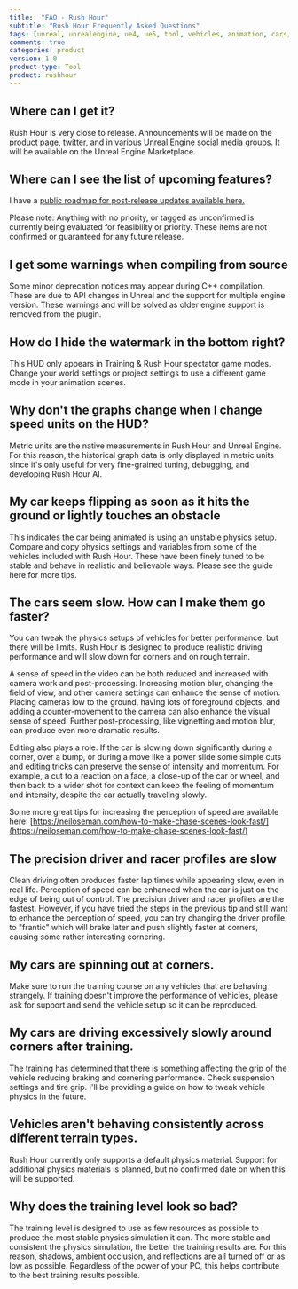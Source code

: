 ```yaml
---
title:  "FAQ - Rush Hour"
subtitle: "Rush Hour Frequently Asked Questions"
tags: [unreal, unrealengine, ue4, ue5, tool, vehicles, animation, cars, animation, rushhour]
comments: true
categories: product
version: 1.0
product-type: Tool
product: rushhour
---
```


## Where can I get it?

Rush Hour is very close to release. Announcements will be made on the [product page](https://www.gdcorner.com/products/RushHour.html), [twitter](https://twitter.com/GDCorner), and in various Unreal Engine social media groups. It will be available on the Unreal Engine Marketplace.

## Where can I see the list of upcoming features?

I have a [public roadmap for post-release updates available here.](https://open.codecks.io/rushhour)

Please note: Anything with no priority, or tagged as unconfirmed is currently being evaluated for feasibility or priority. These items are not confirmed or guaranteed for any future release.

## I get some warnings when compiling from source

Some minor deprecation notices may appear during C++ compilation. These are due to API changes in Unreal and the support for multiple engine version. These warnings and will be solved as older engine support is removed from the plugin.

## How do I hide the watermark in the bottom right?

This HUD only appears in Training & Rush Hour spectator game modes. Change your world settings or project settings to use a different game mode in your animation scenes.

## Why don't the graphs change when I change speed units on the HUD?

Metric units are the native measurements in Rush Hour and Unreal Engine. For this reason, the historical graph data is only displayed in metric units since it's only useful for very fine-grained tuning, debugging, and developing Rush Hour AI.

## My car keeps flipping as soon as it hits the ground or lightly touches an obstacle

This indicates the car being animated is using an unstable physics setup. Compare and copy physics settings and variables from some of the vehicles included with Rush Hour. These have been finely tuned to be stable and behave in realistic and believable ways. Please see the guide here for more tips.

## The cars seem slow. How can I make them go faster?

You can tweak the physics setups of vehicles for better performance, but there will be limits. Rush Hour is designed to produce realistic driving performance and will slow down for corners and on rough terrain.

A sense of speed in the video can be both reduced and increased with camera work and post-processing. Increasing motion blur, changing the field of view, and other camera settings can enhance the sense of motion. Placing cameras low to the ground, having lots of foreground objects, and adding a counter-movement to the camera can also enhance the visual sense of speed. Further post-processing, like vignetting and motion blur, can produce even more dramatic results.

Editing also plays a role. If the car is slowing down significantly during a corner, over a bump, or during a move like a power slide some simple cuts and editing tricks can preserve the sense of intensity and momentum. For example, a cut to a reaction on a face, a close-up of the car or wheel, and then back to a wider shot for context can keep the feeling of momentum and intensity, despite the car actually traveling slowly.

Some more great tips for increasing the perception of speed are available here: [https://neiloseman.com/how-to-make-chase-scenes-look-fast/](https://neiloseman.com/how-to-make-chase-scenes-look-fast/)

## The precision driver and racer profiles are slow

Clean driving often produces faster lap times while appearing slow, even in real life. Perception of speed can be enhanced when the car is just on the edge of being out of control. The precision driver and racer profiles are the fastest. However, if you have tried the steps in the previous tip and still want to enhance the perception of speed, you can try changing the driver profile to "frantic" which will brake later and push slightly faster at corners, causing some rather interesting cornering.

## My cars are spinning out at corners.

Make sure to run the training course on any vehicles that are behaving strangely. If training doesn't improve the performance of vehicles, please ask for support and send the vehicle setup so it can be reproduced.

## My cars are driving excessively slowly around corners after training.

The training has determined that there is something affecting the grip of the vehicle reducing braking and cornering performance. Check suspension settings and tire grip. I'll be providing a guide on how to tweak vehicle physics in the future.

## Vehicles aren't behaving consistently across different terrain types.

Rush Hour currently only supports a default physics material. Support for additional physics materials is planned, but no confirmed date on when this will be supported.

## Why does the training level look so bad?

The training level is designed to use as few resources as possible to produce the most stable physics simulation it can. The more stable and consistent the physics simulation, the better the training results are. For this reason, shadows, ambient occlusion, and reflections are all turned off or as low as possible. Regardless of the power of your PC, this helps contribute to the best training results possible.